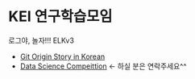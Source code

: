 # KEI 연구학습모임
로그야, 놀자!!! ELKv3  
- [Git Origin Story in Korean](https://sjp38.github.io/post/git_origin_story_ko/)
- [Data Science Compeittion](http://dacon.io/) <-  하실 분은 연락주세요^^
